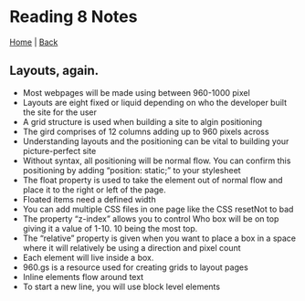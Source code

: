 # Reading 8 Notes

[Home](/README.md) | [Back](/201-main/201TableofContents.md)

## Layouts, again.

<ul>
      <li>Most webpages will be made using between 960-1000 pixel </li>
      <li>Layouts are eight fixed or liquid depending on who the developer built the site for the user  </li>
      <li>  A grid structure is used when building a site to algin positioning   </li>
      <li> The gird comprises of 12 columns adding up to 960 pixels across</li>
      <li> Understanding layouts and the positioning can be vital to building your picture-perfect site </li>
      <li>Without syntax, all positioning will be normal flow. You can confirm this positioning by adding “position: static;” to your stylesheet </li>
      <li> The float property is used to take the element out of normal flow and place it to the right or left of the page. </li>
      <li>Floated items need a defined width </li>
      <li> You can add multiple CSS files in one page like the CSS resetNot to bad</li>
      <li> The property “z-index” allows you to control Who box will be on top giving it a value of 1-10. 10 being the most top. </li>
      <li>The “relative” property is given when you want to place a box in a space where it will relatively be using a direction and pixel count  </li>
      <li>Each element will live inside a box.  </li>
      <li>  960.gs is a resource used for creating grids to layout pages   </li>
      <li> Inline elements flow around text</li>
      <li> To start a new line, you will use block level elements </li>
    </ul>
